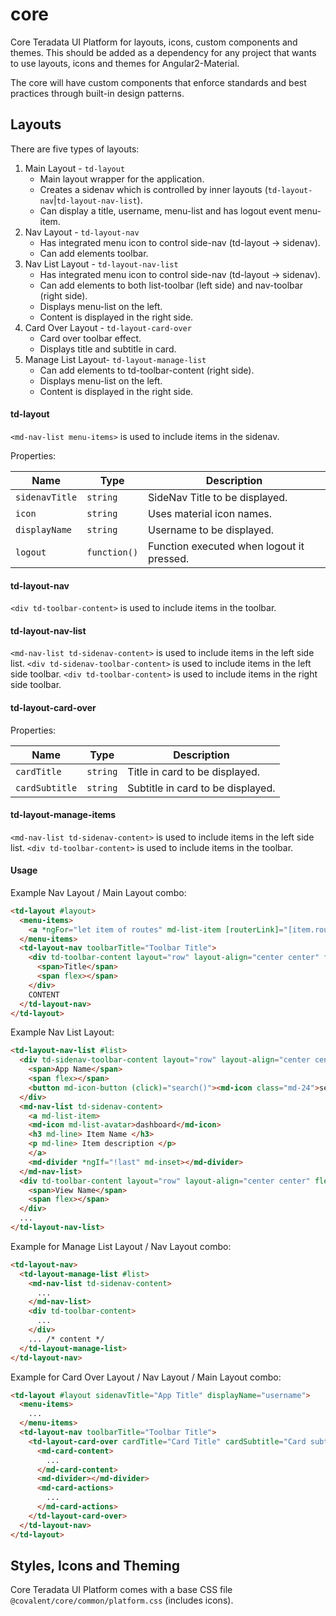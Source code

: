 # core

Core Teradata UI Platform for layouts, icons, custom components and themes. This should be added as a dependency for any project that wants to use layouts, icons and themes for Angular2-Material.

The core will have custom components that enforce standards and best practices through built-in design patterns.

## Layouts

There are five types of layouts:
 1. Main Layout - `td-layout`
    * Main layout wrapper for the application.
    * Creates a sidenav which is controlled by inner layouts (`td-layout-nav`|`td-layout-nav-list`).
    * Can display a title, username, menu-list and has logout event menu-item.
 2. Nav Layout - `td-layout-nav`
    * Has integrated menu icon to control side-nav (td-layout -> sidenav).
    * Can add elements toolbar.
 3. Nav List Layout - `td-layout-nav-list`
    * Has integrated menu icon to control side-nav (td-layout -> sidenav).
    * Can add elements to both list-toolbar (left side) and nav-toolbar (right side).
    * Displays menu-list on the left.
    * Content is displayed in the right side.
 4. Card Over Layout - `td-layout-card-over`
    * Card over toolbar effect.
    * Displays title and subtitle in card.
 5. Manage List Layout- `td-layout-manage-list`
    * Can add elements to td-toolbar-content (right side).
    * Displays menu-list on the left.
    * Content is displayed in the right side.

#### td-layout

`<md-nav-list menu-items>` is used to include items in the sidenav.

Properties:

| Name | Type | Description |
| --- | --- | --- |
| `sidenavTitle` | `string` | SideNav Title to be displayed.
| `icon` | `string` | Uses material icon names.
| `displayName` | `string` | Username to be displayed.
| `logout` | `function()` | Function executed when logout it pressed.

#### td-layout-nav

`<div td-toolbar-content>` is used to include items in the toolbar.

#### td-layout-nav-list

`<md-nav-list td-sidenav-content>` is used to include items in the left side list.
`<div td-sidenav-toolbar-content>` is used to include items in the left side toolbar.
`<div td-toolbar-content>` is used to include items in the right side toolbar.

#### td-layout-card-over

Properties:

| Name | Type | Description |
| --- | --- | --- |
| `cardTitle` | `string` | Title in card to be displayed.
| `cardSubtitle` | `string` | Subtitle in card to be displayed.

#### td-layout-manage-items

`<md-nav-list td-sidenav-content>` is used to include items in the left side list.
`<div td-toolbar-content>` is used to include items in the toolbar.

#### Usage

Example Nav Layout / Main Layout combo:

```html
<td-layout #layout>
  <menu-items>
    <a *ngFor="let item of routes" md-list-item [routerLink]="[item.route]" (click)="layout.close()"><md-icon>{{item.icon}}</md-icon>{{item.title}}</a>
  </menu-items>
  <td-layout-nav toolbarTitle="Toolbar Title">
    <div td-toolbar-content layout="row" layout-align="center center" flex>
      <span>Title</span>
      <span flex></span>
    </div>
    CONTENT
  </td-layout-nav>
</td-layout>
```

Example Nav List Layout:

```html
<td-layout-nav-list #list>
  <div td-sidenav-toolbar-content layout="row" layout-align="center center" flex>
    <span>App Name</span>
    <span flex></span>
    <button md-icon-button (click)="search()"><md-icon class="md-24">search</md-icon></button>
  </div>
  <md-nav-list td-sidenav-content>
    <a md-list-item>
    <md-icon md-list-avatar>dashboard</md-icon>
    <h3 md-line> Item Name </h3>
    <p md-line> Item description </p>
    </a>
    <md-divider *ngIf="!last" md-inset></md-divider>
  </md-nav-list>
  <div td-toolbar-content layout="row" layout-align="center center" flex>
    <span>View Name</span>
    <span flex></span>
  </div>
  ...
</td-layout-nav-list>
```

Example for Manage List Layout / Nav Layout combo:

```html
<td-layout-nav>
  <td-layout-manage-list #list>
    <md-nav-list td-sidenav-content>
      ...
    </md-nav-list>
    <div td-toolbar-content>
      ...
    </div>
    ... /* content */
  </td-layout-manage-list>
</td-layout-nav>
```

Example for Card Over Layout / Nav Layout / Main Layout combo:

```html
<td-layout #layout sidenavTitle="App Title" displayName="username">
  <menu-items>
    ...
  </menu-items>
  <td-layout-nav toolbarTitle="Toolbar Title">
    <td-layout-card-over cardTitle="Card Title" cardSubtitle="Card subtitle">
      <md-card-content>
        ...
      </md-card-content>
      <md-divider></md-divider>
      <md-card-actions>
        ...
      </md-card-actions>
    </td-layout-card-over>
  </td-layout-nav>
</td-layout>
```

## Styles, Icons and Theming

Core Teradata UI Platform comes with a base CSS file `@covalent/core/common/platform.css` (includes icons). 